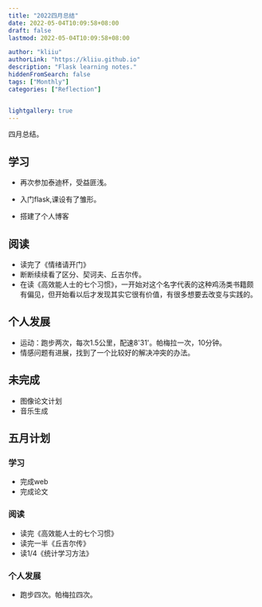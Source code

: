 ```yaml
---
title: "2022四月总结"
date: 2022-05-04T10:09:58+08:00
draft: false
lastmod: 2022-05-04T10:09:58+08:00

author: "kliiu"
authorLink: "https://kliiu.github.io"
description: "Flask learning notes."
hiddenFromSearch: false
tags: ["Monthly"]
categories: ["Reflection"]


lightgallery: true
---
```


四月总结。
<!--more-->

## 学习
- 再次参加泰迪杯，受益匪浅。

- 入门flask,课设有了雏形。
- 搭建了个人博客

## 阅读

- 读完了《情绪请开门》
- 断断续续看了区分、契诃夫、丘吉尔传。
- 在读《高效能人士的七个习惯》，一开始对这个名字代表的这种鸡汤类书籍颇有偏见，但开始看以后才发现其实它很有价值，有很多想要去改变与实践的。

## 个人发展

- 运动：跑步两次，每次1.5公里，配速8'31'。帕梅拉一次，10分钟。
- 情感问题有进展，找到了一个比较好的解决冲突的办法。

## 未完成

- 图像论文计划
- 音乐生成

## 五月计划

### 学习

- 完成web
- 完成论文

### 阅读

- 读完《高效能人士的七个习惯》
- 读完一半《丘吉尔传》
- 读1/4《统计学习方法》

###  个人发展

- 跑步四次。帕梅拉四次。



